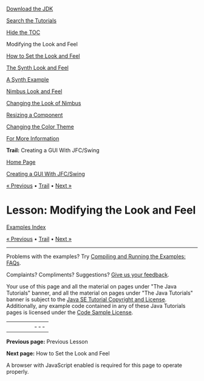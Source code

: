 [Download
the JDK](http://java.sun.com/javase/6/download.jsp)
  
[Search the
Tutorials](../../search.html)
  
[Hide the TOC](javascript:toggleLeft())

Modifying the Look and Feel

[How to Set the Look and Feel](plaf.html)

[The Synth Look and Feel](synth.html)

[A Synth Example](synthExample.html)

[Nimbus Look and Feel](nimbus.html)

[Changing the Look of Nimbus](custom.html)

[Resizing a Component](size.html)

[Changing the Color Theme](color.html)

[For More Information](info.html)

**Trail:** Creating a GUI With JFC/Swing

[Home Page](../../index.html)
>
[Creating a GUI With JFC/Swing](../index.html)

[« Previous](../layout/index.html) • [Trail](../TOC.html) • [Next »](plaf.html)

# Lesson: Modifying the Look and Feel

[Examples Index](../examples/lookandfeel/index.html)

[« Previous](../layout/index.html)
•
[Trail](../TOC.html)
•
[Next »](plaf.html)

---

Problems with the examples? Try [Compiling and Running
the Examples: FAQs](../../information/run-examples.html).
  
Complaints? Compliments? Suggestions? [Give
us your feedback](http://download.oracle.com/javase/feedback.html).

Your use of this page and all the material on pages under "The Java Tutorials" banner,
and all the material on pages under "The Java Tutorials" banner is subject to the [Java SE Tutorial Copyright
and License](../../information/license.html).
Additionally, any example code contained in any of these Java
Tutorials pages is licensed under the
[Code
Sample License](http://developers.sun.com/license/berkeley_license.html).

|  |  |  |  |  |
| --- | --- | --- | --- | --- |
| |  |  | | --- | --- | | duke image | Oracle logo | | [About Oracle](http://www.oracle.com/us/corporate/index.html) | [Oracle Technology Network](http://www.oracle.com/technology/index.html) | [Terms of Service](https://www.samplecode.oracle.com/servlets/CompulsoryClickThrough?type=TermsOfService) | Copyright © 1995, 2011 Oracle and/or its affiliates. All rights reserved. |

**Previous page:** Previous Lesson
  
**Next page:** How to Set the Look and Feel




A browser with JavaScript enabled is required for this page to operate properly.